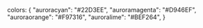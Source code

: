 colors: {
"auroracyan": "#22D3EE",
"auroramagenta": "#D946EF",
"auroraorange": "#F97316",
"auroralime": "#BEF264",
}
